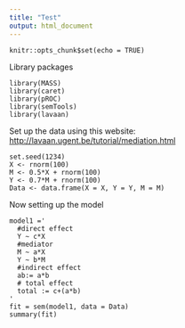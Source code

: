 ```yaml
---
title: "Test"
output: html_document
---
```


```{r setup, include=FALSE}
knitr::opts_chunk$set(echo = TRUE)
```
Library packages
```{r}
library(MASS)
library(caret)
library(pROC)
library(semTools)
library(lavaan)
```
Set up the data using this website: http://lavaan.ugent.be/tutorial/mediation.html
```{r}
set.seed(1234)
X <- rnorm(100)
M <- 0.5*X + rnorm(100)
Y <- 0.7*M + rnorm(100)
Data <- data.frame(X = X, Y = Y, M = M)
```
Now setting up the model
```{r}
model1 =' 
  #direct effect
  Y ~ c*X
  #mediator
  M ~ a*X
  Y ~ b*M
  #indirect effect 
  ab:= a*b
  # total effect
  total := c+(a*b)
'
fit = sem(model1, data = Data)
summary(fit)
```


